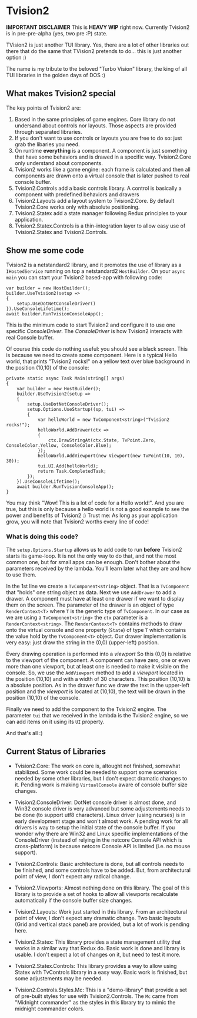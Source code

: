 # Tvision2

**IMPORTANT DISCLAIMER** This is **HEAVY WIP** right now. Currently Tvision2 is in pre-pre-alpha (yes, two pre :P) state. 

TVision2 is just another TUI library. Yes, there are a lot of other libraries out there that do the same that TVision2 pretends to do... this is just another option :)

The name is my tribute to the beloved "Turbo Vision" library, the king of all TUI libraries in the golden days of DOS :)

## What makes Tvision2 special

The key points of Tvision2 are:

1. Based in the same principles of game engines. Core library do not undersand about controls nor layouts. Those aspects are provided through separated libraries.
2. If you don't want to use controls or layouts you are free to do so: just grab the libaries you need.
3. On runtime **everything** is a component. A component is just something that have some behaviors and is drawed in a specific way. Tvision2.Core only understand about components.
4. Tvision2 works like a game engine: each frame is calculated and then all components are drawn onto a virtual console that is later pushed to real console buffer.
5. Tvision2.Controls add a basic controls library. A control is basically a component with predefined behaviors and drawers
6. Tvision2.Layouts add a layout system to Tvision2.Core. By default Tvision2.Core works only with absolute positioning.
7. Tvision2.Statex add a state manager following Redux principles to your application.
8. Tvision2.Statex.Controls is a thin-integration layer to allow easy use of Tvision2.Statex and Tvision2.Controls.

## Show me some code

Tvision2 is a netstandard2 library, and it promotes the use of library as a `IHostedService` running on top a netstandard2 `HostBuilder`. On your `async main` you can start your Tvision2 based-app with following code:

```
var builder = new HostBuilder();
builder.UseTvision2(setup =>
{ 
    setup.UseDotNetConsoleDriver()
}).UseConsoleLifetime();
await builder.RunTvisionConsoleApp();
```

This is the minimum code to start Tvision2 and configure it to use one specific _ConsoleDriver_. The _ConsoleDriver_ is how Tvision2 interacts with real Console buffer.

Of course this code do nothing useful: you should see a black screen. This is because we need to create some component. Here is a typical Hello world, that prints "Tvision2 rocks!" on a yellow text over blue background in the position (10,10) of the console:

```
private static async Task Main(string[] args)
{
    var builder = new HostBuilder();
    builder.UseTvision2(setup =>
    {
        setup.UseDotNetConsoleDriver();
        setup.Options.UseStartup((sp, tui) =>
        {
            var helloWorld = new TvComponent<string>("Tvision2 rocks!");
            helloWorld.AddDrawer(ctx =>
            {
                ctx.DrawStringAt(ctx.State, TvPoint.Zero, ConsoleColor.Yellow, ConsoleColor.Blue);
            });
            helloWorld.AddViewport(new Viewport(new TvPoint(10, 10), 30));
            tui.UI.Add(helloWorld);
            return Task.CompletedTask;
        });
    }).UseConsoleLifetime();
    await builder.RunTvisionConsoleApp();
}
```

You may think "Wow! This is a lot of code for a Hello world!". And you are true, but this is only because a hello world is not a good example to see the power and benefits of Tvision2 :) Trust me: As long as your application grow, you will note that Tvision2 worths every line of code!

### What is doing this code?

The `setup.Options.Startup` allows us to add code to run **before** Tvision2 starts its game-loop. It is not the only way to do that, and not the most common one, but for small apps can be enough. Don't bother about the parameters received by the lambda. You'll learn later what they are and how to use them.

In the 1st line we create a `TvComponent<string>` object. That is a `TvComponent` that "holds" one string object as data. Next we use `AddDrawer` to add a drawer. A component must have at least one drawer if we want to display them on the screen. The parameter of the drawer is an object of type `RenderContext<T>` where `T` is the generic type of `TvComponent`. In our case as we are using a `TvComponent<string>` the `ctx` parameter is a `RenderContext<string>`. The `RenderContext<T>` contains methods to draw onto the virtual console and one property (`State`) of type `T` which contains the value hold by the `TvComponent<T>` object. Our drawer implementation is very easy: just draw the string in the (0,0) (upper-left) position.

Every drawing operation is performed into a _viewport_ So this (0,0) is relative to the viewport of the component. A component can have zero, one or even more than one viewport, but at least one is needed to make it visible on the console. So, we use the `AddViewport` method to add a _viewport_ located in the position (10,10) and with a width of 30 characters. This position (10,10) is a absolute position. As in the drawer func we draw the text in the upper-left position and the _viewport_ is located at (10,10), the text will be drawn in the position (10,10) of the console.

Finally we need to add the component to the Tvision2 engine. The parameter `tui` that we received in the lambda is the Tvision2 engine, so we can add items on it using its `UI` property.

And that's all :)

## Current Status of Libraries

* Tvision2.Core: The work on core is, altought not finished, somewhat stabilized. Some work could be needed to support some scenarios needed by some other libraries, but I don't expect dramatic changes to it. Pending work is making `VirtualConsole` aware of console buffer size changes.

* Tvision2.ConsoleDriver: DotNet console driver is almost done, and Win32 console driver is very advanced but some adjustements needs to be done (to support utf8 characters). Linux driver (using ncurses) is in early development stage and won't almost work. A pending work for all drivers is way to setup the initial state of the console buffer. If you wonder why there are Win32 and Linux specific implementations of the ConsoleDriver (instead of relying in the netcore Console API which is cross-platform) is because netcore Console API is limited (i.e. no mouse support).

* Tvision2.Controls: Basic architecture is done, but all controls needs to be finished, and some controls have to be added. But, from architectural point of view, I don't expect any radical change.

* Tvision2.Viewports: Almost nothing done on this library. The goal of this library is to provide a set of hooks to allow all viewports recalculate automatically if the console buffer size changes.

* Tvision2.Layouts: Work just started in this library. From an architectural point of view, I don't expect any dramatic change. Two basic layouts (Grid and vertical stack panel) are provided, but a lot of work is pending here.

* Tvision2.Statex: This library provides a state management utility that works in a similar way that Redux do. Basic work is done and library is usable. I don't expect a lot of changes on it, but need to test it more.

* Tvision2.Statex.Controls: This library provides a way to allow using Statex with TvControls library in a easy way. Basic work is finished, but some adjustements may be needed.

* Tvision2.Controls.Styles.Mc: This is a "demo-library" that provide a set of pre-built styles for use with Tvision2.Controls. The `Mc` came from "Midnight commander" as the styles in this library try to mimic the midnight commander colors.